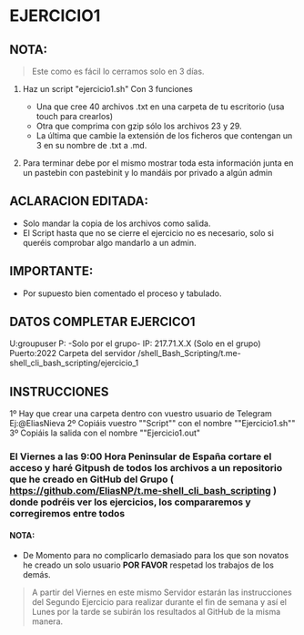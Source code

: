 # EJERCICIO1

## NOTA: 

> Este como es fácil lo cerramos solo en 3 días.

1. Haz un script "ejercicio1.sh"
	Con 3 funciones
	 - Una que cree 40 archivos .txt en una carpeta de tu escritorio (usa touch para crearlos)
	 - Otra que comprima con gzip sólo los archivos 23 y 29.
	 - La última que cambie la extensión de los ficheros que contengan un 3 en su nombre de .txt a .md.


2. Para terminar debe por el mismo mostrar toda esta información junta en un pastebin con pastebinit y lo mandáis por privado a algún admin 

## ACLARACION EDITADA: 
- Solo mandar la copia de los archivos como salida.
- El Script hasta que no se cierre el ejercicio no es necesario, solo si queréis comprobar algo mandarlo a un admin.

## IMPORTANTE:
 - Por supuesto bien comentado el proceso y tabulado.

## DATOS COMPLETAR EJERCICO1
U:groupuser
P: -Solo por el grupo-
IP: 217.71.X.X (Solo en el grupo)
Puerto:2022
Carpeta del servidor /shell_Bash_Scripting/t.me-shell_cli_bash_scripting/ejercicio_1

## INSTRUCCIONES
1º Hay que crear una carpeta dentro con vuestro usuario de Telegram
           Ej:@EliasNieva
2º Copiáis vuestro ""Script"" con el nombre ""Ejercicio1.sh""
3º Copiáis la salida con el nombre ""Ejercicio1.out"

### El Viernes a las 9:00 Hora Peninsular de España cortare el acceso y haré Gitpush de todos los archivos a un repositorio que he creado en GitHub del Grupo ( https://github.com/EliasNP/t.me-shell_cli_bash_scripting ) donde podréis ver los ejercicios, los compararemos y corregiremos entre todos

#### NOTA: 
 - De Momento para no complicarlo demasiado para los que son novatos he creado un solo usuario **POR FAVOR** respetad los trabajos de los demás.

> A partir del Viernes en este mismo Servidor estarán las instrucciones del Segundo Ejercicio para realizar durante el fin de semana y así el Lunes por la tarde se subirán los resultados al GitHub de la misma manera.
